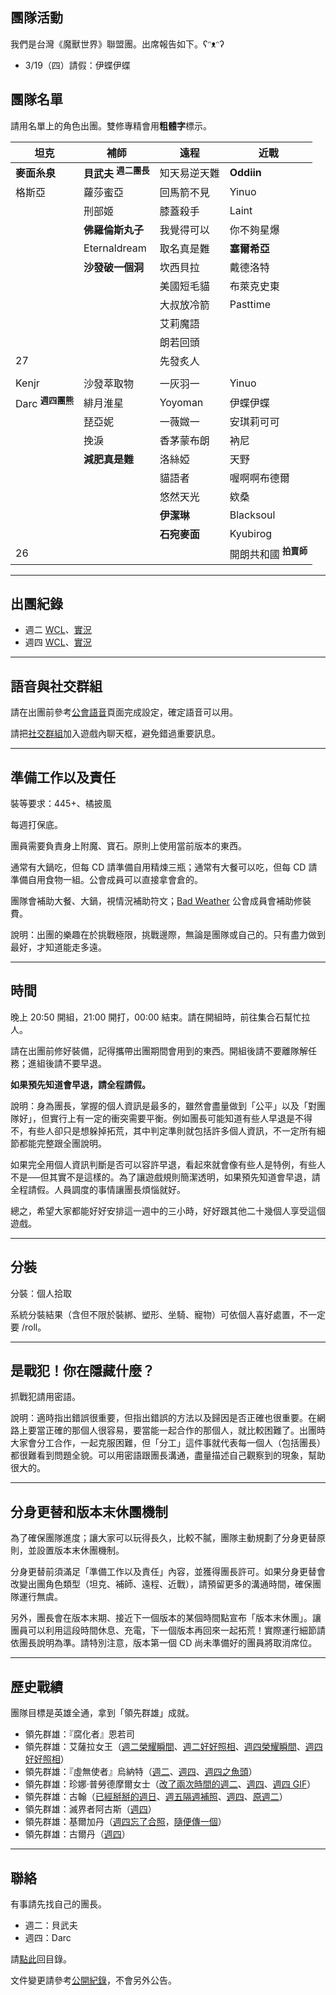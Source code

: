 ## 團隊活動

我們是台灣《魔獸世界》聯盟團。出席報告如下。ʕᵔᴥᵔʔ

- 3/19（四）請假：伊蝶伊蝶

## 團隊名單

請用名單上的角色出團。雙修專精會用**粗體字**標示。

| **坦克**                             | **補師**          | **遠程**                     | **近戰**    |
| ------------------------------------ | ----------------- | ---------------------------- | ----------- |
|  **麥面糸泉**   |  **貝武夫** <sup>**週二團長**</sup>     | 知天易逆天難                  | **Oddiin**  |
| 格斯亞                                |     蘿莎蜜亞      | 回馬箭不見                    |  Yinuo       |
|                                      |      刑部姬       | 膝蓋殺手                      | Laint       |
|                                      |  **佛羅倫斯丸子** |  我覺得可以                   |   你不夠星爆  |
|                                      | Eternaldream      | 取名真是難                    | **塞爾希亞** |
|                                      | **沙發破一個洞**  | 坎西貝拉                      |   戴德洛特   |
|                                      |                   | 美國短毛貓                    |  布萊克史東  |
|                                      |                   | 大叔放冷箭                    |   Pasttime  |
|                                      |                   | 艾莉魔語                      |             |
|                                         |                | 朗若回頭    |                                 |
| 27                                   |                   | 先發炙人                      |             |
|                              |                |             |                                 |
| Kenjr                        | 沙發萃取物      | 一灰羽一     | Yinuo                           |
| Darc <sup>**週四團熊**</sup> | 緋月淮星        | Yoyoman      | 伊蝶伊蝶                        |
|                              | 琵亞妮         | 一薇媺一      | 安琪莉可可                      |
|                              | 挽淚           | 香茅蒙布朗    | 衲尼                            |
|                              | **減肥真是難** | 洛絲婭        | 天野                           |
|                              |                | 貓語者        | 喔啊啊布德爾                    |
|                              |                | 悠然天光      | 欸桑                            |
|                              |                | **伊潔琳**   | Blacksoul                       |
|                              |                | **石宛麥面** | Kyubirog                        |
| 26                           |                |              | 開朗共和國 <sup>**拍賣師**</sup> |

---

## 出團紀錄

- 週二 [WCL](https://www.warcraftlogs.com/user/reports-list/256518/)、[實況](https://www.twitch.tv/sleepingforest1230/videos)
- 週四 [WCL](https://www.warcraftlogs.com/user/reports-list/302729/)、[實況](https://www.twitch.tv/dalechou/videos)

--- 

## 語音與社交群組

請在出團前參考[公會語音](voicechat.html)頁面完成設定，確定語音可以用。

請把[社交群組](https://blizzard.com/invite/9EVogsdqA)加入遊戲內聊天框，避免錯過重要訊息。

---

## 準備工作以及責任

裝等要求：445+、橘披風

每週打保底。

團員需要負責身上附魔、寶石。原則上使用當前版本的東西。

通常有大鍋吃，但每 CD 請準備自用精煉三瓶；通常有大餐可以吃，但每 CD 請準備自用食物一組。公會成員可以直接拿會倉的。

團隊會補助大餐、大鍋，視情況補助符文；[Bad Weather](index.html) 公會成員會補助修裝費。

說明：出團的樂趣在於挑戰極限，挑戰邊際，無論是團隊或自己的。只有盡力做到最好，才知道能走多遠。

---

## 時間

晚上 20:50 開組，21:00 開打，00:00 結束。請在開組時，前往集合石幫忙拉人。

請在出團前修好裝備，記得攜帶出團期間會用到的東西。開組後請不要離隊解任務；進組後請不要早退。

**如果預先知道會早退，請全程請假。**

說明：身為團長，掌握的個人資訊是最多的，雖然會盡量做到「公平」以及「對團隊好」，但實行上有一定的衝突需要平衡。例如團長可能知道有些人早退是不得不，有些人卻只是想躲掉拓荒，其中判定準則就包括許多個人資訊，不一定所有細節都能完整跟全團說明。

如果完全用個人資訊判斷是否可以容許早退，看起來就會像有些人是特例，有些人不是──但其實不是這樣的。為了讓遊戲規則簡潔透明，如果預先知道會早退，請全程請假。人員調度的事情讓團長煩惱就好。

總之，希望大家都能好好安排這一週中的三小時，好好跟其他二十幾個人享受這個遊戲。

---
## 分裝

分裝：個人拾取

系統分裝結果（含但不限於裝綁、塑形、坐騎、寵物）可依個人喜好處置，不一定要 /roll。

---

## 是戰犯！你在隱藏什麼？

抓戰犯請用密語。

說明：適時指出錯誤很重要，但指出錯誤的方法以及歸因是否正確也很重要。在網路上要當正確的那個人很容易，要當能一起合作的那個人，就比較困難了。出團時大家會分工合作，一起克服困難，但「分工」這件事就代表每一個人（包括團長）都很難看到問題全貌。可以用密語跟團長溝通，盡量描述自己觀察到的現象，幫助很大的。

---

## 分身更替和版本末休團機制

為了確保團隊進度；讓大家可以玩得長久，比較不膩，團隊主動規劃了分身更替原則，並設置版本末休團機制。

分身更替前須滿足「準備工作以及責任」內容，並獲得團長許可。如果分身更替會改變出團角色類型（坦克、補師、遠程、近戰），請預留更多的溝通時間，確保團隊運行無虞。

另外，團長會在版本末期、接近下一個版本的某個時間點宣布「版本末休團」。讓團員可以利用這段時間休息、充電，下一個版本再回來一起拓荒！實際運行細節請依團長說明為準。請特別注意，版本第一個 CD 尚未準備好的團員將取消席位。

---

## 歷史戰績

團隊目標是英雄全通，拿到「領先群雄」成就。

- 領先群雄：『腐化者』恩若司
- 領先群雄：艾薩拉女王（[週二榮耀瞬間](img_aotc_azshara_tue.jpg)、[週二好好照相](img_aotc_azshara_tue2.jpg)、[週四榮耀瞬間](img_aotc_azshara_thu.jpg)、[週四好好照相](img_aotc_azshara_thu2.jpg)）
- 領先群雄：『虛無使者』烏納特（[週二](img_aotc_uunat_tue.jpg)、[週四](img_aotc_uunat_thu.jpg)、[週四之魚頭](img_aotc_uunat_thu2.jpg)）
- 領先群雄：珍娜‧普勞德摩爾女士（[改了兩次時間的週二](img_aotc_jaina_tue.jpg)、[週四](img_aotc_jaina_thu.jpg)、[週四 GIF](img_aotc_jaina_thu.gif)）
- 領先群雄：古翰（[已經掰掰的週日](img_aotc_ghuun_sun.jpg)、[週五隔週補照](img_aotc_ghuun_fri.jpg)、[週四](img_aotc_ghuun_thu.jpg)、[原週二](img_aotc_ghuun_tue.png)）
- 領先群雄：滅界者阿古斯（[週四](img_aotc_argus.jpg)）
- 領先群雄：基爾加丹（[週四忘了合照](img_aotc_kiljaeden.jpg)，[隨便傳一個](img_aotc_kiljaeden2.jpg)）
- 領先群雄：古爾丹（[週四](img_aotc_guldan.jpg)）

---

## 聯絡

有事請先找自己的團長。

- 週二：貝武夫
- 週四：Darc

請[點此](index.html)回目錄。

文件變更請參考[公開紀錄](https://github.com/badbadweather/badbadweather.github.io/commits/master/raid.md)，不會另外公告。
